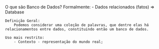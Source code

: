 O que são Banco de Dados?
    Formalmente:
        - Dados relacionados (fatos) => Database

    Definição Geral:
        Podemos considerar uma coleção de palavras, que dentre elas há relacionamentos entre dados, constituindo então um banco de dados.

    Uso mais restrito:
        - Contexto - representação do mundo real;
        